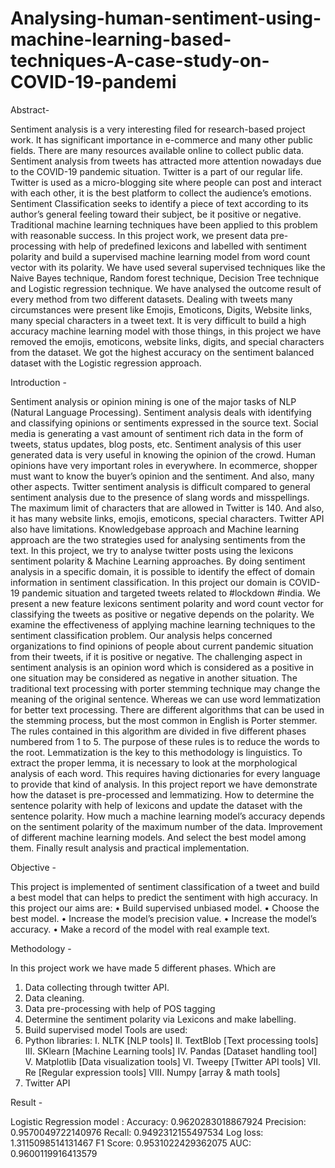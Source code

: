 # Analysing-human-sentiment-using-machine-learning-based-techniques-A-case-study-on-COVID-19-pandemi


Abstract-

Sentiment analysis is a very interesting filed for research-based project work. It has significant importance in e-commerce and many other public fields. There are many resources available online to collect public data. Sentiment analysis from tweets has attracted more attention nowadays due to the COVID-19 pandemic situation. Twitter is a part of our regular life. Twitter is used as a micro-blogging site where people can post and interact with each other, it is the best platform to collect the audience’s emotions. Sentiment Classification seeks to identify a piece of text according to its author’s general feeling toward their subject, be it positive or negative. Traditional machine learning techniques have been applied to this problem with reasonable success. In this project work, we present data pre-processing with help of predefined lexicons and labelled with sentiment polarity and build a supervised machine learning model from word count vector with its polarity. We have used several supervised techniques like the Naive Bayes technique, Random forest technique, Decision Tree technique and Logistic regression technique. We have analysed the outcome result of every method from two different datasets. Dealing with tweets many circumstances were present like Emojis, Emoticons, Digits, Website links, many special characters in a tweet text. It is very difficult to build a high accuracy machine learning model with those things, in this project we have removed the emojis, emoticons, website links, digits, and special characters from the dataset. We got the highest accuracy on the sentiment balanced dataset with the Logistic regression approach.



Introduction -

Sentiment analysis or opinion mining is one of the major tasks of NLP (Natural Language Processing). Sentiment analysis deals with identifying and classifying opinions or sentiments expressed in the source text. Social media is generating a vast amount of sentiment rich data in the form of tweets, status updates, blog posts, etc. Sentiment analysis of this user generated data is very useful in knowing the opinion of the crowd. Human opinions have very important roles in everywhere. In ecommerce, shopper must want to know the buyer’s opinion and the sentiment. And also, many other aspects.
Twitter sentiment analysis is difficult compared to general sentiment analysis due to the presence of slang words and misspellings. The maximum limit of characters that are allowed in Twitter is 140. And also, it has many website links, emojis, emoticons, special characters. Twitter API also have limitations. Knowledgebase approach and Machine learning approach are the two strategies used for analysing sentiments from the text. In this project, we try to analyse twitter posts using the lexicons sentiment polarity & Machine Learning approaches. By doing sentiment analysis in a specific domain, it is possible to identify the effect of domain information in sentiment classification. In this project our domain is COVID-19 pandemic situation and targeted tweets related to #lockdown #india. We present a new feature lexicons sentiment polarity and word count vector for classifying the tweets as positive or negative depends on the polarity.
We examine the effectiveness of applying machine learning techniques to the sentiment classification problem. Our analysis helps concerned organizations to find opinions of people about current pandemic situation from their tweets, if it is positive or negative. The challenging aspect in sentiment analysis is an opinion word which is considered as a positive in one situation may be considered as negative in another situation. The traditional text processing with porter stemming technique may change the meaning of the original sentence. Whereas we can use word lemmatization for better text processing. There are different algorithms that can be used in the stemming process, but the most common in English is Porter stemmer. The rules contained in this algorithm are divided in five different phases numbered from 1 to 5. The purpose of these rules is to reduce the words to the root. Lemmatization is the key to this methodology is linguistics. To extract the proper lemma, it is necessary to look at the morphological analysis of each word. This requires having dictionaries for every language to provide that kind of analysis.
In this project report we have demonstrate how the dataset is pre-processed and lemmatizing. How to determine the sentence polarity with help of lexicons and update the dataset with the sentence polarity. How much a machine learning model’s accuracy depends on the sentiment polarity of the maximum number of the data. Improvement of different machine learning models. And select the best model among them. Finally result analysis and practical implementation.


Objective -

This project is implemented of sentiment classification of a tweet and build a best model that can helps to predict the sentiment with high accuracy. In this project our aims are:
• Build supervised unbiased model.
• Choose the best model.
• Increase the model’s precision value.
• Increase the model’s accuracy.
• Make a record of the model with real example text.


Methodology -

In this project work we have made 5 different phases. Which are
1. Data collecting through twitter API.
2. Data cleaning.
3. Data pre-processing with help of POS tagging
4. Determine the sentiment polarity via Lexicons and make labelling.
5. Build supervised model
Tools are used:
1. Python libraries:
I. NLTK [NLP tools]
II. TextBlob [Text processing tools]
III. SKlearn [Machine Learning tools]
IV. Pandas [Dataset handling tool]
V. Matplotlib [Data visualization tools]
VI. Tweepy [Twitter API tools]
VII. Re [Regular expression tools]
VIII. Numpy [array & math tools]
2. Twitter API




Result -

Logistic Regression model :
Accuracy: 0.9620283018867924
Precision: 0.9570049722140976
Recall: 0.9492312155497534
Log loss: 1.3115098514131467
F1 Score: 0.9531022429362075
AUC: 0.9600119916413579
